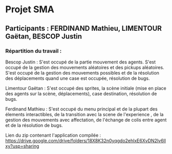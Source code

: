 # Projet SMA
## Participants : FERDINAND Mathieu, LIMENTOUR Gaëtan, BESCOP Justin

### Répartition du travail :
Bescop Justin : S'est occupé de la partie mouvement des agents. S'est occupé de la gestion des mouvements aléatoires et des pickups aléatoires. S'est occupé de la gestion des mouvements possibles et de la résolution des déplacements quand une case est occupée, résolution de bugs.

Limentour Gaëtan : S'est occupé des sprites, la scène initiale (mise en place des agents sur la scène, déplacements), case destination, résolution de bugs.

Ferdinand Mathieu : S'est occupé du menu principal et de la plupart des élements interactibles, de la transition avec la scene de l'experience , de la gestion des mouvements avec affectation, de l'échange de colis entre agent et de la résolution de bugs.

Lien du zip contenant l'application compilée : https://drive.google.com/drive/folders/18X8K32n0yqgdo2ehlxE6XvDN2lv6Ilxy?usp=sharing
